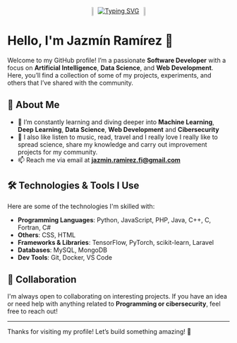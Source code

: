 <p align="center" style="display: flex; justify-content: center;">
    <img src="https://media4.giphy.com/media/zX5Lf9WcW6ojm/giphy.gif" width="5%" style="margin: 0;" />
    <a href="https://git.io/typing-svg">
        <img src="https://readme-typing-svg.demolab.com?font=Pixelify+Sans&duration=2000&pause=500&color=E66FFF&center=true&vCenter=true&width=435&lines=⭐ Jazmín Ramírez! ⭐;Welcome+to+my+profile!"
            alt="Typing SVG" style="margin: 0;" />
    </a>
    <img src="https://media1.giphy.com/media/NKcHjb5vYSE3E0H4ug/giphy.gif" width="5%" style="margin: 0;" />
</p>

# Hello, I'm Jazmín Ramírez 👋

Welcome to my GitHub profile! I’m a passionate **Software Developer** with a focus on **Artificial Intelligence**, **Data Science**, and **Web Development**. Here, you’ll find a collection of some of my projects, experiments, and others that I’ve shared with the community.

## 🚀 About Me

- 🌱 I’m constantly learning and diving deeper into **Machine Learning**, **Deep Learning**, **Data Science**, **Web Development** and **Cibersecurity**
- 💬 I also like listen to music, read, travel and I really love I really like to spread science, share my knowledge and carry out improvement projects for my community.
- 📫 Reach me via email at **jazmin.ramirez.fi@gmail.com** 

## 🛠️ Technologies & Tools I Use

Here are some of the technologies I'm skilled with:

- **Programming Languages**: Python, JavaScript, PHP, Java, C++, C, Fortran, C#
- **Others**: CSS, HTML
- **Frameworks & Libraries**: TensorFlow, PyTorch, scikit-learn, Laravel
- **Databases**: MySQL, MongoDB
- **Dev Tools**: Git, Docker, VS Code


## 🤝 Collaboration

I'm always open to collaborating on interesting projects. If you have an idea or need help with anything related to **Programming or cibersecurity**, feel free to reach out!


---

Thanks for visiting my profile! Let’s build something amazing! 🚀





